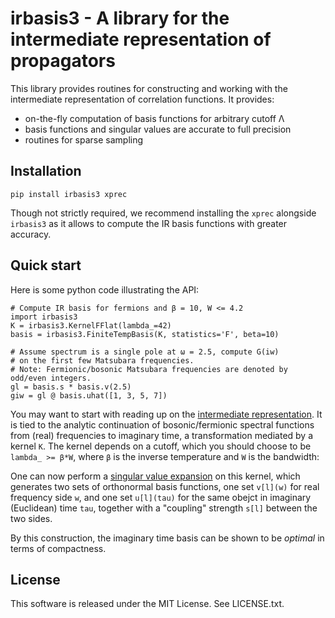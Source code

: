 irbasis3 - A library for the intermediate representation of propagators
=======================================================================
This library provides routines for constructing and working with the
intermediate representation of correlation functions.  It provides:

 - on-the-fly computation of basis functions for arbitrary cutoff Λ
 - basis functions and singular values are accurate to full precision
 - routines for sparse sampling

Installation
------------

    pip install irbasis3 xprec

Though not strictly required, we recommend installing the `xprec` alongside
`irbasis3` as it allows to compute the IR basis functions with greater
accuracy.

Quick start
-----------
Here is some python code illustrating the API:

    # Compute IR basis for fermions and β = 10, W <= 4.2
    import irbasis3
    K = irbasis3.KernelFFlat(lambda_=42)
    basis = irbasis3.FiniteTempBasis(K, statistics='F', beta=10)

    # Assume spectrum is a single pole at ω = 2.5, compute G(iw)
    # on the first few Matsubara frequencies.
    # Note: Fermionic/bosonic Matsubara frequencies are denoted by odd/even integers.
    gl = basis.s * basis.v(2.5)
    giw = gl @ basis.uhat([1, 3, 5, 7])

You may want to start with reading up on the [intermediate representation].
It is tied to the analytic continuation of bosonic/fermionic spectral
functions from (real) frequencies to imaginary time, a transformation mediated
by a kernel `K`.  The kernel depends on a cutoff, which you should choose to be
`lambda_ >= β*W`, where `β` is the inverse temperature and `W` is the bandwidth:

One can now perform a [singular value expansion] on this kernel, which
generates two sets of orthonormal basis functions, one set `v[l](w)` for
real frequency side `w`, and one set `u[l](tau)` for the same obejct in
imaginary (Euclidean) time `tau`, together with a "coupling" strength `s[l]`
between the two sides.

By this construction, the imaginary time basis can be shown to be *optimal* in
terms of compactness.


[intermediate representation]: https://arxiv.org/abs/2106.12685
[singular value expansion]: https://en.wikipedia.org/wiki/Singular_value_decomposition

License
-------
This software is released under the MIT License.  See LICENSE.txt.
